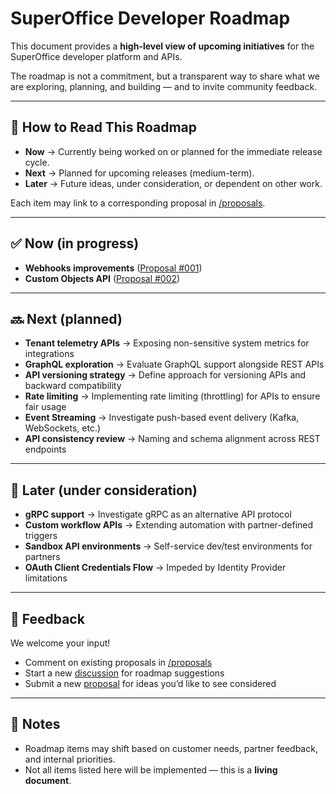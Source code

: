 # SuperOffice Developer Roadmap

This document provides a **high-level view of upcoming initiatives** for the SuperOffice developer platform and APIs.  

The roadmap is not a commitment, but a transparent way to share what we are exploring, planning, and building — and to invite community feedback.  

---

## 📌 How to Read This Roadmap

- **Now** → Currently being worked on or planned for the immediate release cycle.  
- **Next** → Planned for upcoming releases (medium-term).  
- **Later** → Future ideas, under consideration, or dependent on other work.  

Each item may link to a corresponding proposal in [/proposals](./proposals).  

---

## ✅ Now (in progress)

- **Webhooks improvements** ([Proposal #001](./proposals/2025/001-webhooks-improvements.md))  
- **Custom Objects API** ([Proposal #002](./proposals/2025/002-custom-objects-api.md))  

---

## 🔜 Next (planned)

- **Tenant telemetry APIs** → Exposing non-sensitive system metrics for integrations
- **GraphQL exploration** → Evaluate GraphQL support alongside REST APIs  
- **API versioning strategy** → Define approach for versioning APIs and backward compatibility
- **Rate limiting** → Implementing rate limiting (throttling) for APIs to ensure fair usage
- **Event Streaming** → Investigate push-based event delivery (Kafka, WebSockets, etc.)  
- **API consistency review** → Naming and schema alignment across REST endpoints  

---

## 🌱 Later (under consideration)

- **gRPC support** → Investigate gRPC as an alternative API protocol
- **Custom workflow APIs** → Extending automation with partner-defined triggers  
- **Sandbox API environments** → Self-service dev/test environments for partners
- **OAuth Client Credentials Flow** → Impeded by Identity Provider limitations

---

## 📣 Feedback

We welcome your input!  

- Comment on existing proposals in [/proposals](./proposals)  
- Start a new [discussion](../../discussions) for roadmap suggestions  
- Submit a new [proposal](./CONTRIBUTING.md) for ideas you’d like to see considered  

---

## 📝 Notes

- Roadmap items may shift based on customer needs, partner feedback, and internal priorities.  
- Not all items listed here will be implemented — this is a **living document**.  
